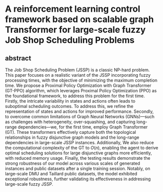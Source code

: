# A reinforcement learning  control framework based on scalable graph Transformer for large-scale fuzzy Job Shop Scheduling Problems
## abstract
The Job Shop Scheduling Problem (JSSP) is a classic NP-hard problem. This paper focuses on a realistic variant of the JSSP incorporating fuzzy processing times, with the objective of minimizing the maximum completion time. We propose a Proximal Policy Optimization with Graph Transformer (GT-PPO) algorithm, which leverages Proximal Policy Optimization (PPO) as the foundational framework, to address this problem for the first time. Firstly, the intricate variability in states and actions often leads to suboptimal scheduling outcomes. To address this, we refine the representation of states and actions for improved performance. Secondly,  to overcome common limitations of Graph Neural Networks (GNNs)—such as challenges with heterogeneity, over-squashing, and capturing long-range dependencies—we, for the first time, employ Graph Transformer (GT). These transformers effectively capture both the topological relationships in fuzzy disjunctive graph models and the long-range dependencies in large-scale JSSP instances. Additionally, We also reduce the computational complexity of the GT to $O(n)$, enabling the agent to derive optimal scheduling solutions for large disjunctive graphs more efficiently, with reduced memory usage. Finally, the testing results demonstrate the strong robustness of our model across various scales of generated instances and public datasets after a single training session. Notably, on large-scale DMU and Taillard public datasets, the model exhibited exceptional robustness, further validating its effectiveness in addressing large-scale fuzzy JSSP.
